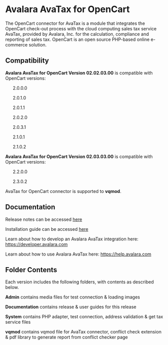 # Avalara AvaTax for OpenCart
The OpenCart connector for AvaTax is a module that integrates the OpenCart check-out process with the cloud computing sales tax service AvaTax, provided by Avalara, Inc. for the calculation, compliance and reporting of sales tax. OpenCart is an open source PHP-based online e-commerce solution.
<h2>Compatibility</h2>
<b>Avalara AvaTax for OpenCart Version 02.02.03.00</b> is compatible with OpenCart versions:
<p><ul>2.0.0.0</ul>
<ul>2.0.1.0</ul>
<ul>2.0.1.1</ul>
<ul>2.0.2.0</ul>
<ul>2.0.3.1</ul>
<ul>2.1.0.1</ul>
<ul>2.1.0.2</ul></p>
<b>Avalara AvaTax for OpenCart Version 02.03.03.00</b> is compatible with OpenCart versions:
<p><ul>2.2.0.0</ul>
<ul>2.3.0.2</ul></p>

AvaTax for OpenCart connector is supported to <b>vqmod</b>.

<h2>Documentation</h2>
<p>Release notes can be accessed <a href="http://help.avalara.com/?cid=Intg-OC-RG-1" target="_blank">here</a>
  
Installation guide can be accessed <a href="http://help.avalara.com/?cid=Intg-15" target="_blank">here</a>
  
Learn about how to develop an Avalara AvaTax integration here: https://developer.avalara.com

Learn about how to use Avalara AvaTax here: https://help.avalara.com
</p>
<h2>Folder Contents</h2>

Each version includes the following folders, with contents as described below.

<b>Admin</b> contains media files for test connection & loading images

<b>Documentation</b> contains release & user guides for this release

<b>System</b> contains PHP adapter, test connection, address validation & get tax service files

<b>vqmod</b> contains vqmod file for AvaTax connector, conflict check extension & pdf library to generate report from conflict checker page
